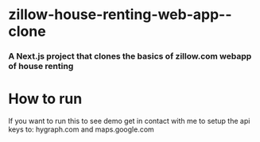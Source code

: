 # zillow-house-renting-web-app--clone
<h3>A Next.js project that clones the basics of zillow.com webapp of house renting </h3>

<h1>How to run</h1>

<p>If you want to run this to see demo get in contact with me to setup the api keys to:
hygraph.com and maps.google.com</p>

